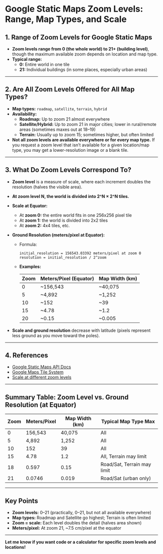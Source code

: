 # Google Static Maps Zoom Levels: Range, Map Types, and Scale

## 1. Range of Zoom Levels for Google Static Maps

- **Zoom levels range from 0 (the whole world) to 21+ (building level)**, though the maximum available zoom depends on location and map type.
- **Typical range:**
  - **0:** Entire world in one tile
  - **21:** Individual buildings (in some places, especially urban areas)

---

## 2. Are All Zoom Levels Offered for All Map Types?

- **Map types:** `roadmap`, `satellite`, `terrain`, `hybrid`
- **Availability:**
  - **Roadmap:** Up to zoom 21 almost everywhere
  - **Satellite/Hybrid:** Up to zoom 21 in major cities; lower in rural/remote areas (sometimes maxes out at 18–19)
  - **Terrain:** Usually up to zoom 15; sometimes higher, but often limited
- **Not all zoom levels are available everywhere or for every map type.** If you request a zoom level that isn’t available for a given location/map type, you may get a lower-resolution image or a blank tile.

---

## 3. What Do Zoom Levels Correspond To?

- **Zoom level** is a measure of scale, where each increment doubles the resolution (halves the visible area).
- **At zoom level N, the world is divided into 2^N × 2^N tiles.**
- **Scale at Equator:**
  - At **zoom 0:** the entire world fits in one 256x256 pixel tile
  - At **zoom 1:** the world is divided into 2x2 tiles
  - At **zoom 2:** 4x4 tiles, etc.
- **Ground Resolution (meters/pixel at Equator):**
  - Formula:  
    ```
    initial_resolution = 156543.03392 meters/pixel at zoom 0
    resolution = initial_resolution / 2^zoom
    ```
  - **Examples:**

    | Zoom | Meters/Pixel (Equator) | Map Width (km) |
    |------|------------------------|---------------|
    | 0    | ~156,543               | ~40,075       |
    | 5    | ~4,892                 | ~1,252        |
    | 10   | ~152                   | ~39           |
    | 15   | ~4.78                  | ~1.2          |
    | 20   | ~0.15                  | ~0.005        |

- **Scale and ground resolution** decrease with latitude (pixels represent less ground as you move toward the poles).

---

## 4. References

- [Google Static Maps API Docs](https://developers.google.com/maps/documentation/maps-static/start)
- [Google Maps Tile System](https://developers.google.com/maps/documentation/javascript/coordinates)
- [Scale at different zoom levels](https://wiki.openstreetmap.org/wiki/Slippy_map_tilenames#Resolution_and_Scale)

---

## Summary Table: Zoom Level vs. Ground Resolution (at Equator)

| Zoom | Meters/Pixel | Map Width (km) | Typical Map Type Max      |
|------|--------------|----------------|--------------------------|
| 0    | 156,543      | 40,075         | All                      |
| 5    | 4,892        | 1,252          | All                      |
| 10   | 152          | 39             | All                      |
| 15   | 4.78         | 1.2            | All, Terrain may limit   |
| 18   | 0.597        | 0.15           | Road/Sat, Terrain may limit |
| 21   | 0.0746       | 0.019          | Road/Sat (urban only)    |

---

## Key Points

- **Zoom levels:** 0–21 (practically, 0–21, but not all available everywhere)
- **Map types:** Roadmap and Satellite go highest; Terrain is often limited
- **Zoom = scale:** Each level doubles the detail (halves area shown)
- **Meters/pixel:** At zoom 21, ~7.5 cm/pixel at the equator

---

**Let me know if you want code or a calculator for specific zoom levels and locations!**
